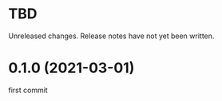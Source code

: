 TBD
===
Unreleased changes. Release notes have not yet been written.

0.1.0 (2021-03-01)
=====
first commit
